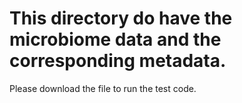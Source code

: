 # This directory do have the microbiome data and the corresponding metadata. 

Please download the file to run the test code. 
